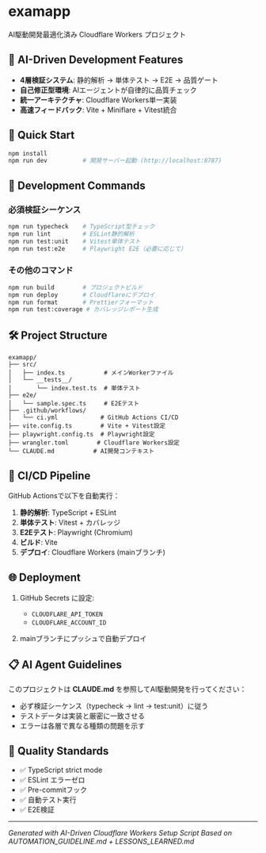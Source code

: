 # examapp

AI駆動開発最適化済み Cloudflare Workers プロジェクト

## 🤖 AI-Driven Development Features

- **4層検証システム**: 静的解析 → 単体テスト → E2E → 品質ゲート
- **自己修正型環境**: AIエージェントが自律的に品質チェック
- **統一アーキテクチャ**: Cloudflare Workers単一実装
- **高速フィードバック**: Vite + Miniflare + Vitest統合

## 🚀 Quick Start

```bash
npm install
npm run dev          # 開発サーバー起動 (http://localhost:8787)
```

## 🔧 Development Commands

### 必須検証シーケンス
```bash
npm run typecheck    # TypeScript型チェック
npm run lint         # ESLint静的解析  
npm run test:unit    # Vitest単体テスト
npm run test:e2e     # Playwright E2E（必要に応じて）
```

### その他のコマンド
```bash
npm run build        # プロジェクトビルド
npm run deploy       # Cloudflareにデプロイ
npm run format       # Prettierフォーマット
npm run test:coverage # カバレッジレポート生成
```

## 🛠 Project Structure

```
examapp/
├── src/
│   ├── index.ts           # メインWorkerファイル
│   └── __tests__/
│       └── index.test.ts  # 単体テスト
├── e2e/
│   └── sample.spec.ts     # E2Eテスト
├── .github/workflows/
│   └── ci.yml            # GitHub Actions CI/CD
├── vite.config.ts        # Vite + Vitest設定
├── playwright.config.ts  # Playwright設定
├── wrangler.toml        # Cloudflare Workers設定
└── CLAUDE.md           # AI開発コンテキスト
```

## 🔄 CI/CD Pipeline

GitHub Actionsで以下を自動実行：

1. **静的解析**: TypeScript + ESLint
2. **単体テスト**: Vitest + カバレッジ
3. **E2Eテスト**: Playwright (Chromium)
4. **ビルド**: Vite
5. **デプロイ**: Cloudflare Workers (mainブランチ)

## 🌐 Deployment

1. GitHub Secrets に設定:
   - `CLOUDFLARE_API_TOKEN`
   - `CLOUDFLARE_ACCOUNT_ID`

2. mainブランチにプッシュで自動デプロイ

## 📋 AI Agent Guidelines

このプロジェクトは **CLAUDE.md** を参照してAI駆動開発を行ってください：

- 必ず検証シーケンス（typecheck → lint → test:unit）に従う
- テストデータは実装と厳密に一致させる
- エラーは各層で異なる種類の問題を示す

## 🎯 Quality Standards

- ✅ TypeScript strict mode
- ✅ ESLint エラーゼロ  
- ✅ Pre-commitフック
- ✅ 自動テスト実行
- ✅ E2E検証

---

*Generated with AI-Driven Cloudflare Workers Setup Script*
*Based on AUTOMATION_GUIDELINE.md + LESSONS_LEARNED.md*
